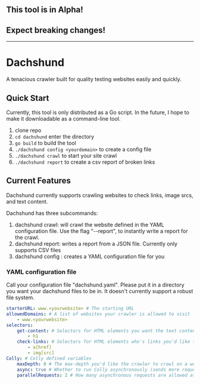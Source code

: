 ## This tool is in Alpha!
## Expect breaking changes!
---------
# Dachshund
A tenacious crawler built for quality testing websites easily and quickly.

## Quick Start
Currently, this tool is only distributed as a Go script. In the future, I hope to make it downloadable as a command-line tool.

1. clone repo
2. `cd dachshund` enter the directory
3. `go build` to build the tool
4. `./dachshund config <yourdomain>` to create a config file
5. `./dachshund crawl` to start your site crawl
6. `./dachshund report` to create a csv report of broken links

## Current Features

Dachshund currently supports crawling websites to check links, image srcs, and text content.

Dachshund has three subcommands:
1. dachshund crawl: will crawl the website defined in the YAML configuration file. Use the flag "--report", to instantly write a report for the crawl.
2. dachshund report: writes a report from a JSON file. Currently only supports CSV files
3. dachshund config <yourwebsite>: creates a YAML configuration file for you

### YAML configuration file

Call your configuration file "dachshund.yaml". Please put it in a directory you want your dachshund files to be in. It doesn't currently support a robust file system.

```yaml
starterURL: www.<yourwebsite> # The starting URL
allowedDomains: # A list of websites your crawler is allowed to visit
    - www.<yourwebsite>
selectors:
    get-content: # Selectors for HTML elements you want the text content from
        - h1
    check-links: # Selectors for HTML elements who's links you'd like to visit
        - a[href]
        - img[src]
Colly: # Colly defined variables
    maxDepth: 0 # The max-depth you'd like the crawler to crawl on a website (0 for inifinite, 1 for just the starting URL, 2 for all the links on the starter URL, and so on)
    async: true # Whether to run Colly asynchronously (sends more requests at the same time)
    parallelRequests: 2 # How many asynchronous requests are allowed at a time (CAUTION: do not set too high as you can create significant load to a server)
```
